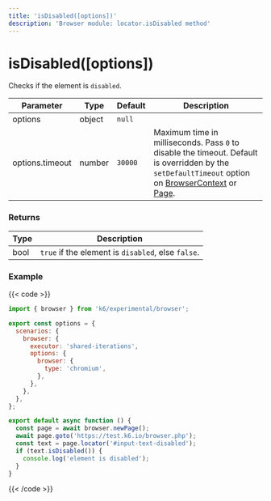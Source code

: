 ```yaml
---
title: 'isDisabled([options])'
description: 'Browser module: locator.isDisabled method'
---
```


# isDisabled([options])

Checks if the element is `disabled`.

<TableWithNestedRows>

| Parameter       | Type   | Default | Description                                                                                                                                                                                                                                                                                                                                   |
| --------------- | ------ | ------- | --------------------------------------------------------------------------------------------------------------------------------------------------------------------------------------------------------------------------------------------------------------------------------------------------------------------------------------------- |
| options         | object | `null`  |                                                                                                                                                                                                                                                                                                                                               |
| options.timeout | number | `30000` | Maximum time in milliseconds. Pass `0` to disable the timeout. Default is overridden by the `setDefaultTimeout` option on [BrowserContext](https://grafana.com/docs/k6/<K6_VERSION>/javascript-api/k6-experimental/browser/browsercontext/) or [Page](https://grafana.com/docs/k6/<K6_VERSION>/javascript-api/k6-experimental/browser/page/). |

</TableWithNestedRows>

### Returns

| Type | Description                                        |
| ---- | -------------------------------------------------- |
| bool | `true` if the element is `disabled`, else `false`. |

### Example

{{< code >}}

```javascript
import { browser } from 'k6/experimental/browser';

export const options = {
  scenarios: {
    browser: {
      executor: 'shared-iterations',
      options: {
        browser: {
          type: 'chromium',
        },
      },
    },
  },
};

export default async function () {
  const page = await browser.newPage();
  await page.goto('https://test.k6.io/browser.php');
  const text = page.locator('#input-text-disabled');
  if (text.isDisabled()) {
    console.log('element is disabled');
  }
}
```

{{< /code >}}
